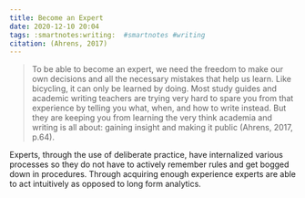 ```yaml
---
title: Become an Expert
date: 2020-12-10 20:04
tags: :smartnotes:writing:  #smartnotes #writing 
citation: (Ahrens, 2017)
---
```

>To be able to become an expert, we need the freedom to make our own decisions and all the necessary mistakes that help us learn. Like bicycling, it can only be learned by doing. Most study guides and academic writing teachers are trying very hard to spare you from that experience by telling you what, when, and how to write instead. But they are keeping you from learning the very think academia and writing is all about: gaining insight and making it public (Ahrens, 2017, p.64). 

Experts, through the use of deliberate practice, have internalized various processes so they do not have to actively remember rules and get bogged down in procedures. Through acquiring enough experience experts are able to act intuitively as opposed to long form analytics. 
